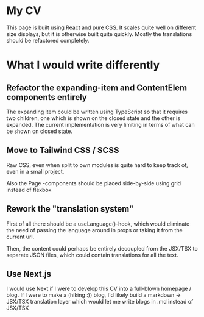 # My CV
This page is built using React and pure CSS. It scales quite well on different size displays, but it is otherwise built quite quickly. Mostly the translations should be refactored completely.

# What I would write differently
## Refactor the expanding-item and ContentElem components entirely
The expanding item could be written using TypeScript so that it requires two children, one which is shown on the closed state and the other is expanded. The current implementation is very limiting
in terms of what can be shown on closed state.

## Move to Tailwind CSS / SCSS
Raw CSS, even when split to own modules is quite hard to keep track of, even in a small project. 

Also the Page -components should be placed side-by-side using grid instead of flexbox

## Rework the "translation system"
First of all there should be a useLanguage()-hook, which would eliminate the need of passing the language around in props or taking it from the current url.

Then, the content could perhaps be entirely decoupled from the JSX/TSX to separate JSON files, which could contain translations for all the text.

## Use Next.js
I would use Next if I were to develop this CV into a full-blown homepage / blog. If I were to make a (hiking :)) blog, I'd likely build a markdown -> JSX/TSX translation layer which would let me write blogs in .md instead of JSX/TSX 